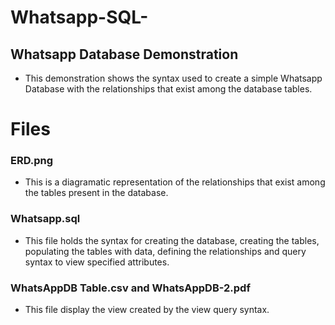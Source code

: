# Whatsapp-SQL-
## Whatsapp Database Demonstration
* This demonstration shows the syntax used to create a simple Whatsapp Database with the relationships that exist among the database tables.
# Files
### ERD.png
* This is a diagramatic representation of the relationships that exist among the tables present in the database.

### Whatsapp.sql
* This file holds the syntax for creating the database, creating the tables, populating the tables with data, defining the relationships and query syntax to view specified attributes.

### WhatsAppDB Table.csv and WhatsAppDB-2.pdf 
* This file display the view created by the view query syntax.

